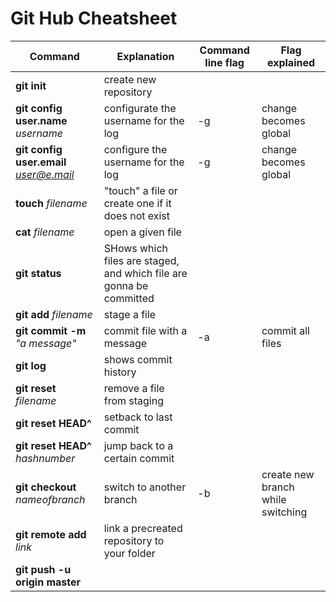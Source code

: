 ﻿


# Git Hub Cheatsheet

|Command|Explanation|Command line flag| Flag explained|
|-|-|-|-|
|**git init**|create new repository | |
|**git config user.name** *username* | configurate the username for the log	|-g | change becomes global
| **git config user.email** *user@e.mail*| configure the username for the log | -g| change becomes global
|**touch** *filename* | "touch" a file or create one if it does not exist  | |
|**cat** *filename* |open a given file | |
| **git status**| SHows which files are staged, and which file are gonna be committed | |
|**git add** *filename* | stage a file | |
| **git commit -m** *"a message"*|commit file with a message | -a| commit all files
|**git log** | shows commit history| |
| **git reset** *filename*  | remove a file from staging | |
|**git reset HEAD^**| setback to last commit||
|**git reset HEAD^** *hashnumber*|jump back to a certain commit||
|**git checkout** *nameofbranch*|switch to another branch|-b |create new branch while switching
|**git remote add** *link*|link a precreated repository to your folder||
|**git push -u origin master**|||

